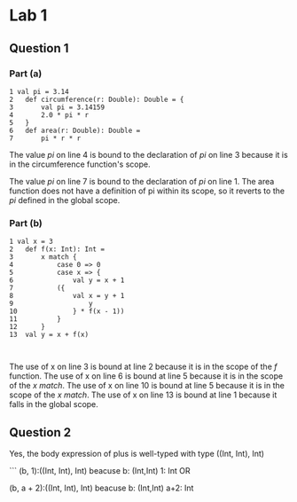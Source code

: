 # Lab 1



## Question 1

### Part (a)

```
1 val pi = 3.14
2	def circumference(r: Double): Double = {
3		val pi = 3.14159
4		2.0 * pi * r
5	}	
6   def area(r: Double): Double =
7 		pi * r * r

```
<p>
	The value <i>pi</i> on line 4 is bound to the declaration of <i>pi</i> on line 3 because it is in the circumference function's scope.
</p>

<p>
	The value <i>pi</i> on line 7 is bound to the declaration of <i>pi</i> on line 1.  The area function does not have a definition of pi within its scope, so it reverts to the 
	<i>pi</i> defined in the global scope.
</p>

### Part (b)

```
1 val x = 3
2 	def f(x: Int): Int =
3 		x match {
4 			case 0 => 0
5 			case x => {
6 				val y = x + 1
7 			({
8 				val x = y + 1
9 					y
10 				} * f(x - 1))
11 			}
12 		}
13	val y = x + f(x)



```

<p>
	The use of x on line 3 is bound at line 2 because it is in the scope of the <i>f</i> function.
	The use of x on line 6 is bound at line 5 because it is in the scope of the <i>x match</i>.
	The use of x on line 10 is bound at line 5 because it is in the scope of the <i>x match</i>.
	The use of x on line 13 is bound at line 1 because it falls in the global scope.
</p>



## Question 2

<p>
	Yes, the body expression of plus is well-typed with type ((Int, Int), Int)

</p>
```
(b, 1):((Int, Int), Int) beacuse
	b: (Int,Int)
	1: Int
OR

(b, a + 2):((Int, Int), Int) beacuse
	b: (Int,Int)
	a+2: Int
```







